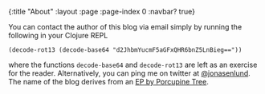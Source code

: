 {:title "About"
 :layout :page
 :page-index 0
 :navbar? true}

You can contact the author of this blog via email simply by running
the following in your Clojure REPL

```
(decode-rot13 (decode-base64 "d2JhbmYucmF5aGFxQHR6bnZ5LnBieg=="))
```

where the functions `decode-base64` and `decode-rot13` are left as an
exercise for the reader. Alternatively, you can ping me on twitter at
[@jonasenlund](https://twitter.com/jonasenlund). The name of the blog
derives from an [EP by Porcupine Tree](http://en.wikipedia.org/wiki/Nil_Recurring).